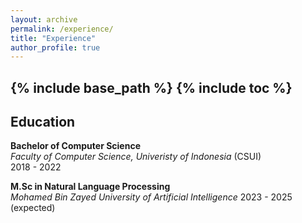 ```yaml
---
layout: archive
permalink: /experience/
title: "Experience"
author_profile: true
---
```


{% include base_path %}
{% include toc %}
---

Education
---
**Bachelor of Computer Science**   
  *Faculty of Computer Science, Univeristy of Indonesia* (CSUI)   
  2018 - 2022

**M.Sc in Natural Language Processing**   
  *Mohamed Bin Zayed University of Artificial Intelligence*
  2023 - 2025 (expected)
